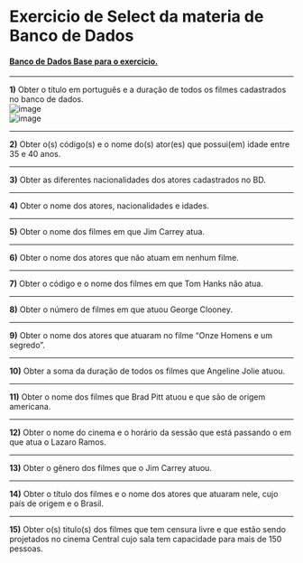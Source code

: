 # Exercicio de Select da materia de Banco de Dados

#### [Banco de Dados Base para o exercicio.](./cinema.sql)

---

**1)** Obter o título em português e a duração de todos os filmes cadastrados no banco de dados.  
![image](https://github.com/CodyKoInABox/selectDB/assets/125526050/2211bea2-d0c8-43ef-a299-303b551c0b46)  
![image](https://github.com/CodyKoInABox/selectDB/assets/125526050/71cb9bb2-d33f-47be-9b37-8390d802a123)



---

**2)** Obter o(s) código(s) e o nome do(s) ator(es) que possui(em) idade entre 35 e 40 anos.

---

**3)** Obter as diferentes nacionalidades dos atores cadastrados no BD.

---

**4)** Obter o nome dos atores, nacionalidades e idades.

---

**5)** Obter o nome dos filmes em que Jim Carrey atua.

---

**6)** Obter o nome dos atores que não atuam em nenhum filme.

---

**7)** Obter o código e o nome dos filmes em que Tom Hanks não atua.

---

**8)** Obter o número de filmes em que atuou George Clooney.

---

**9)** Obter o nome dos atores que atuaram no filme “Onze Homens e um segredo”.

---

**10)** Obter a soma da duração de todos os filmes que Angeline Jolie atuou.

---

**11)** Obter o nome dos filmes que Brad Pitt atuou e que são de origem americana.

---

**12)** Obter o nome do cinema e o horário da sessão que está passando o em que atua o Lazaro Ramos.

---

**13)** Obter o gênero dos filmes que o Jim Carrey atuou.

---

**14)** Obter o título dos filmes e o nome dos atores que atuaram nele, cujo país de origem e o Brasil.

---

**15)** Obter o(s) titulo(s) dos filmes que tem censura livre e que estão sendo projetados no cinema Central cujo sala tem capacidade para mais de 150 pessoas. 
